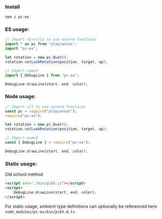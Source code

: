 ### Install

```bash
npm i pc-ex
```

### ES usage:

```ts
// Import directly to use extend functions
import * as pc from "playcanvas";
import "pc-ex";

let rotation = new pc.Quat();
rotation.setLookRotation(position, target, up);

// Import named
import { DebugLine } from "pc-ex";

DebugLine.drawLine(start, end, color);
```

### Node usage:

```js
// Import all to use extend functions
const pc = require("playcanvas");
require("pc-ex");

let rotation = new pc.Quat();
rotation.setLookRotation(position, target, up);

// Import named
const { DebugLine } = require("pc-ex");

DebugLine.drawLine(start, end, color);
```

### Static usage:

Old school method

```html
<script src="./bin/pcEX.js"></script>
<script>
	DebugLine.drawLine(start, end, color);
</script>
```

For static usage, ambient type definitions can optionally be referenced here `node_modules/pc-ex/bin/pcEX.d.ts`.